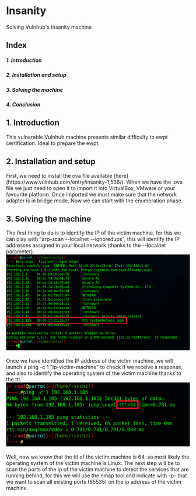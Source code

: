 # Insanity 
Solving Vulnhub's Insanity  machine

<div>
  <h2>Index</h2>
  <h5>1. Introduction<h5>
  <h5>2. Installation and setup</h5>
  <h5>3. Solving the machine</h5>
  <h5>4. Conclusion</h5>
</div>

<div>
  <h2>1. Introduction</h2>
 This vulnerable Vulnhub machine presents similar difficulty to ewpt certification. Ideal to prepare the ewpt.
  <div>
  <h2>2. Installation and setup</h2>
  
</div>
  First, we need to install the ova file available [here](https://www.vulnhub.com/entry/insanity-1,536/). When we have the .ova file we just need to open it to import it into VirtualBox, VMware or your favourite platform.  Once imported we must make sure that the network adapter is in bridge mode. Now we can start with the enumeration phase.
 <h2>  3. Solving the machine</h2>
 The first thing to do is to identify the IP of the victim machine, for this we can play with "arp-scan --localnet --ignoredups", this will identify the IP addresses assigned in your local network (thanks to the --localnet parameter).<br/>
  <img src="https://github.com/rsnchzl/insanity/blob/main/screenshots/arpscan.png"/> <br/>
  <br/>
  Once we have identified the IP address of the victim machine, we will launch a ping -c 1 "ip-victim-machine" to check if we receive a response, and also to identify the operating system of the victim machine thanks to the ttl.<br/>
  <img src="https://github.com/rsnchzl/insanity/blob/main/screenshots/ping.png"/> <br/>
  <br/>
  Well, now we know that the ttl of the victim machine is 64, so most likely the operating system of the victim machine is Linux. 
  The next step will be to scan the ports of the ip of the victim machine to detect the services that are running behind, for this we will use the nmap tool and indicate with -p- that we want to scan all existing ports (65535) on the ip address of the victim machine.
</div>
